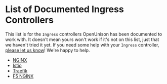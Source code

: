# List of Documented Ingress Controllers

This list is for the `Ingress` controllers OpenUnison has been documented to work with.  It doesn't mean yours won't work if it's not on this list, just that we haven't tried it yet.  If you need some help with your `Ingress` controller, [please let us know](https://github.com/openunison/openunison-k8s/issues)!  We're happy to help.

* [NGINX](nginx)
* [Istio](istio)
* [Traefik](traefik)
* [F5 NGINX](f5nginx)